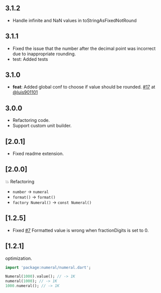 ## 3.1.2

- Handle infinite and NaN values in toStringAsFixedNotRound

## 3.1.1

- Fixed the issue that the number after the decimal point was incorrect due to inappropriate rounding.
- test: Added tests

## 3.1.0

- **feat**: Added global conf to choose if value should be rounded. [#17](https://github.com/medz/numeral.dart/pull/17) at [@luis901101](https://github.com/luis901101)

## 3.0.0

- Refactoring code.
- Support custom unit builder.

## [2.0.1]

- Fixed readme extension.

## [2.0.0]

💥 Refactoring

- `number` -> `numeral`
- `format()` -> `format()`
- `factory Numeral()` -> `const Numeral()`

## [1.2.5]

- Fixed [#7](https://github.com/medz/numeral.dart/issues/7) Formatted value is wrong when fractionDigits is set to 0.

## [1.2.1]

optimization.

```dart
import 'package:numeral/numeral.dart';

Numeral(1000).value(); // -> 1K
numeral(1000); // -> 1K
1000.numeral(); // -> 1K
```
